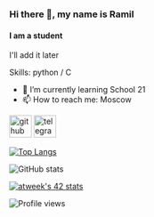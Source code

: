 ### Hi there 👋, my name is Ramil
#### I am a student
I'll add it later

Skills: python / С

- 🌱 I’m currently learning School 21 
- 📫 How to reach me: Moscow 


[<img src='https://cdn.jsdelivr.net/npm/simple-icons@3.0.1/icons/github.svg' alt='github' height='40'>](https://github.com/atweek)  [<img src='https://cdn.jsdelivr.net/npm/simple-icons@3.0.1/icons/telegram.svg' alt='telegram' height='40'>](https://t.me/RamilSul)  

[![Top Langs](https://github-readme-stats.vercel.app/api/top-langs/?username=atweek)](https://github.com/anuraghazra/github-readme-stats)

![GitHub stats](https://github-readme-stats.vercel.app/api?username=atweek&show_icons=true)

[![atweek's 42 stats](https://badge42.herokuapp.com/api/stats/wquinoa?darkmode=true)](https://github.com/JaeSeoKim/badge42)

![Profile views](https://gpvc.arturio.dev/atweek)  
